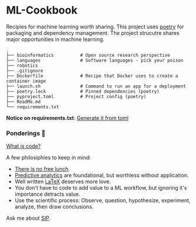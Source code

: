 # ML-Cookbook

Recipies for machine learning worth sharing. This project uses [poetry](https://python-poetry.org/) for packaging and dependency management. The project strucutre shares major opportunities in machine learning.

    .
    ├── bioinformatics          # Open source research perspective
    ├── languages               # Software languages - pick your poison
    ├── robotics                
    ├── .gitignore
    ├── Dockerfile              # Recipe that Docker uses to create a container image
    ├── launch.sh               # Command to run an app for a deployment
    ├── poetry.lock             # Pinned dependencies (poetry)
    ├── pyproject.toml          # Project config (poetry)
    ├── ReadMe.md         
    └── requirements.txt

**Notice on requirements.txt**: [Generate it from toml](https://testdriven.io/tips/eb1fb0f9-3547-4ca2-b2a8-1c037ba856d8/)


### Ponderings 🤔

[What is code?](https://youtu.be/yk3jL2ToaEk?si=3tvOiPJJ18wLUf8d)

A few philosiphies to keep in mind:

- [There is no free lunch](https://en.wikipedia.org/wiki/No_free_lunch_theorem).
- [Predictive analytics](https://en.wikipedia.org/wiki/Predictive_analytics) are foundational, but worthless without application.
- Well written [LaTeX](https://www.latex-project.org/) deserves more love.
- You don't have to code to add value to a ML workflow, but ignoring it's importance detracts value.
- Use the scientific process: Observe, question, hypothesize, experiment, analyze, then draw conclusions.

Ask me about [SIP](https://strategicinsightpartners.com/contact).

